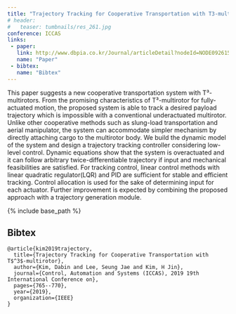```yaml
---
title: "Trajectory Tracking for Cooperative Transportation with T3-multirotor"
# header:
#   teaser: tumbnails/res_261.jpg
conference: ICCAS
links: 
 - paper: 
   link: http://www.dbpia.co.kr/Journal/articleDetail?nodeId=NODE09261517
   name: "Paper"
 - bibtex: 
   name: "Bibtex"
---
```


This paper suggests a new cooperative transportation system with T³-multirotors. From the promising characteristics of T³-multirotor for fully-actuated motion, the proposed system is able to track a desired payload trajectory which is impossible with a conventional underactuated multirotor. Unlike other cooperative methods such as slung-load transportation and aerial manipulator, the system can accommodate simpler mechanism by directly attaching cargo to the multirotor body. We build the dynamic model of the system and design a trajectory tracking controller considering low-level control. Dynamic equations show that the system is overactuated and it can follow arbitrary twice-differentiable trajectory if input and mechanical feasibilities are satisfied. For tracking control, linear control methods with linear quadratic regulator(LQR) and PID are sufficient for stable and efficient tracking. Control allocation is used for the sake of determining input for each actuator. Further improvement is expected by combining the proposed approach with a trajectory generation module.

{% include base_path %}

## Bibtex <a id="bibtex"></a>
```
@article{kim2019trajectory,
  title={Trajectory Tracking for Cooperative Transportation with T$^3$-multirotor},
  author={Kim, Dabin and Lee, Seung Jae and Kim, H Jin},
  journal={Control, Automation and Systems (ICCAS), 2019 19th International Conference on},
  pages={765--770},
  year={2019},
  organization={IEEE}
}
```



